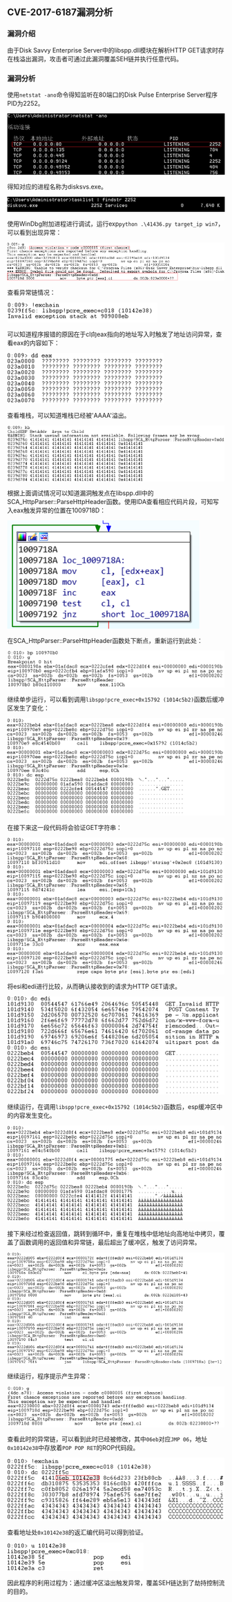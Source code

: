 ## CVE-2017-6187漏洞分析

### 漏洞介绍

由于Disk Savvy Enterprise Server中的libspp.dll模块在解析HTTP GET请求时存在栈溢出漏洞，攻击者可通过此漏洞覆盖SEH链并执行任意代码。

### 漏洞分析

使用`netstat -ano`命令得知监听在80端口的Disk Pulse Enterprise Server程序PID为2252。

![](img/1.PNG)

得知对应的进程名称为disksvs.exe。

![](img/2.PNG)

使用WinDbg附加进程进行调试，运行exp`python .\41436.py target_ip win7`，可以看到出现异常：

![](img/3.PNG)

查看异常链情况：

![](img/4.PNG)

可以知道程序报错的原因在于cl向eax指向的地址写入时触发了地址访问异常，查看eax的内容如下：

![](img/5.PNG)

查看堆栈，可以知道堆栈已经被'AAAA'溢出。

![](img/6.PNG)

根据上面调试情况可以知道漏洞触发点在libspp.dll中的SCA_HttpParser::ParseHttpHeader函数。使用IDA查看相应代码片段，可知写入eax触发异常的位置在1009718D：

![](img/7.PNG)

在SCA_HttpParser::ParseHttpHeader函数处下断点，重新运行到此处：

![](img/8.PNG)

继续单步运行，可以看到调用`libspp!pcre_exec+0x15792 (1014c5b2)`函数后缓冲区发生了变化：

![](img/9.PNG)

在接下来这一段代码将会验证GET字符串：

![](img/10.PNG)

将esi和edi进行比较，从而确认接收到的请求为HTTP GET请求。

![](img/11.PNG)

继续运行，在调用`libspp!pcre_exec+0x15792 (1014c5b2)`函数后，esp缓冲区中的内容发生变化。

![](img/12.PNG)

接下来经过检查返回值，跳转到循环中，重复在堆栈中低地址向高地址中拷贝，覆盖了函数调用的返回值和异常链，最后超出了缓冲区，触发了访问异常。

![](img/13.PNG)

继续运行，程序提示产生异常：

![](img/14.PNG)

查看此时的异常链，可以看到此时已经被修改，其中`06eb`对应`JMP 06`，地址`0x10142e38`中存放着`POP POP RET`的ROP代码段。

![](img/15.PNG)

查看地址处`0x10142e38`的返汇编代码可以得到验证。

![](img/16.PNG)

因此程序的利用过程为：通过缓冲区溢出触发异常，覆盖SEH链达到了劫持控制流的目的。